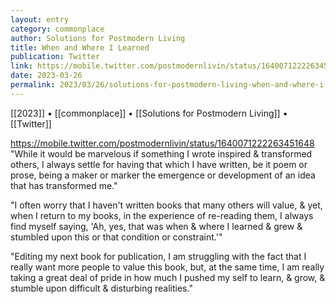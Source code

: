 ```yaml
---
layout: entry
category: commonplace
author: Solutions for Postmodern Living
title: When and Where I Learned
publication: Twitter
link: https://mobile.twitter.com/postmodernlivin/status/1640071222263451648
date: 2023-03-26
permalink: 2023/03/26/solutions-for-postmodern-living-when-and-where-i-learned
---
```


[[2023]] • [[commonplace]] • [[Solutions for Postmodern Living]] • [[Twitter]]

https://mobile.twitter.com/postmodernlivin/status/1640071222263451648
 
"While it would be marvelous if something I wrote inspired & transformed others, I always settle for having that which I have written, be it poem or prose, being a maker or marker the emergence or development of an idea that has transformed me."

"I often worry that I haven't written books that many others will value, & yet, when I return to my books, in the experience of re-reading them, I always find myself saying, 'Ah, yes, that was when & where I learned & grew & stumbled upon this or that condition or constraint.'"

"Editing my next book for publication, I am struggling with the fact that I really want more people to value this book,  but, at the same time, I am really taking a great deal of pride in how much I pushed my self to learn, & grow, & stumble upon difficult & disturbing realities."
